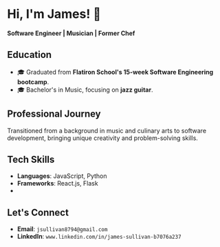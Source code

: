# Hi, I'm James! 👋

**Software Engineer | Musician | Former Chef**

## Education
- 🎓 Graduated from **Flatiron School's 15-week Software Engineering bootcamp**.
- 🎓 Bachelor's in Music, focusing on **jazz guitar**.

## Professional Journey
Transitioned from a background in music and culinary arts to software development, bringing unique creativity and problem-solving skills.

## Tech Skills
- **Languages**: JavaScript, Python
- **Frameworks**: React.js, Flask
- 
## Let's Connect
- **Email**: `jsullivan8794@gmail.com`
- **LinkedIn**: `www.linkedin.com/in/james-sullivan-b7076a237`

